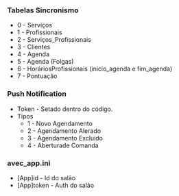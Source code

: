 ### Tabelas Sincronismo

  - 0 - Serviços
  - 1 - Profissionais 
  - 2 - Serviços_Profissionais
  - 3 - Clientes
  - 4 - Agenda
  - 5 - Agenda (Folgas)
  - 6 - HoráriosProfissionais (inicio_agenda e fim_agenda)
  - 7 - Pontuação
  
### Push Notification  
  - Token - Setado dentro do código.
  - Tipos
    - 1 - Novo Agendamento
    - 2 - Agendamento Alerado
    - 3 - Agendamento Excluido
    - 4 - Aberturade Comanda

  
### avec_app.ini  
   - [App]id - Id do salão
   - [App]token - Auth do salão
    
  
